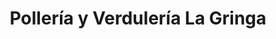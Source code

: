 ---
title: "Pollería y Verdulería La Gringa"
url: /los-molles/polleria-y-verduleria-la-gringa/
shop: frutería
---
